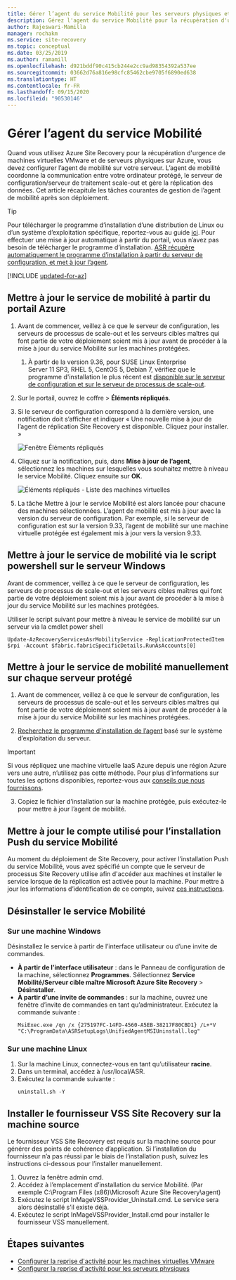 ```yaml
---
title: Gérer l’agent du service Mobilité pour les serveurs physiques et VMware avec Azure Site Recovery
description: Gérez l'agent du service Mobilité pour la récupération d'urgence des serveurs physiques et des machines virtuelles VMware sur Azure à l’aide du service Azure Site Recovery.
author: Rajeswari-Mamilla
manager: rochakm
ms.service: site-recovery
ms.topic: conceptual
ms.date: 03/25/2019
ms.author: ramamill
ms.openlocfilehash: d921bddf90c415cb244e2cc9ad98354392a537ee
ms.sourcegitcommit: 03662d76a816e98cfc85462cbe9705f6890ed638
ms.translationtype: HT
ms.contentlocale: fr-FR
ms.lasthandoff: 09/15/2020
ms.locfileid: "90530146"
---
```

# <a name="manage-the-mobility-agent"></a>Gérer l’agent du service Mobilité 

Quand vous utilisez Azure Site Recovery pour la récupération d'urgence de machines virtuelles VMware et de serveurs physiques sur Azure, vous devez configurer l’agent de mobilité sur votre serveur. L’agent de mobilité coordonne la communication entre votre ordinateur protégé, le serveur de configuration/serveur de traitement scale-out et gère la réplication des données. Cet article récapitule les tâches courantes de gestion de l’agent de mobilité après son déploiement.

>[!TIP]
>Pour télécharger le programme d’installation d’une distribution de Linux ou d’un système d’exploitation spécifique, reportez-vous au guide [ici](vmware-physical-mobility-service-overview.md#locate-installer-files). Pour effectuer une mise à jour automatique à partir du portail, vous n’avez pas besoin de télécharger le programme d’installation. [ASR récupère automatiquement le programme d’installation à partir du serveur de configuration, et met à jour l’agent](#update-mobility-service-from-azure-portal).

[!INCLUDE [updated-for-az](../../includes/updated-for-az.md)]

## <a name="update-mobility-service-from-azure-portal"></a>Mettre à jour le service de mobilité à partir du portail Azure

1. Avant de commencer, veillez à ce que le serveur de configuration, les serveurs de processus de scale-out et les serveurs cibles maîtres qui font partie de votre déploiement soient mis à jour avant de procéder à la mise à jour du service Mobilité sur les machines protégées.
    1. À partir de la version 9.36, pour SUSE Linux Enterprise Server 11 SP3, RHEL 5, CentOS 5, Debian 7, vérifiez que le programme d'installation le plus récent est [disponible sur le serveur de configuration et sur le serveur de processus de scale-out](vmware-physical-mobility-service-overview.md#download-latest-mobility-agent-installer-for-suse-11-sp3-rhel-5-debian-7-server).
1. Sur le portail, ouvrez le coffre > **Éléments répliqués**.
1. Si le serveur de configuration correspond à la dernière version, une notification doit s’afficher et indiquer « Une nouvelle mise à jour de l’agent de réplication Site Recovery est disponible. Cliquez pour installer. »

     ![Fenêtre Éléments répliqués](./media/vmware-azure-install-mobility-service/replicated-item-notif.png)

4. Cliquez sur la notification, puis, dans **Mise à jour de l’agent**, sélectionnez les machines sur lesquelles vous souhaitez mettre à niveau le service Mobilité. Cliquez ensuite sur **OK**.

     ![Éléments répliqués - Liste des machines virtuelles](./media/vmware-azure-install-mobility-service/update-okpng.png)

5. La tâche Mettre à jour le service Mobilité est alors lancée pour chacune des machines sélectionnées. L’agent de mobilité est mis à jour avec la version du serveur de configuration. Par exemple, si le serveur de configuration est sur la version 9.33, l’agent de mobilité sur une machine virtuelle protégée est également mis à jour vers la version 9.33.

## <a name="update-mobility-service-through-powershell-script-on-windows-server"></a>Mettre à jour le service de mobilité via le script powershell sur le serveur Windows

Avant de commencer, veillez à ce que le serveur de configuration, les serveurs de processus de scale-out et les serveurs cibles maîtres qui font partie de votre déploiement soient mis à jour avant de procéder à la mise à jour du service Mobilité sur les machines protégées.

Utiliser le script suivant pour mettre à niveau le service de mobilité sur un serveur via la cmdlet power shell

```azurepowershell
Update-AzRecoveryServicesAsrMobilityService -ReplicationProtectedItem $rpi -Account $fabric.fabricSpecificDetails.RunAsAccounts[0]
```

## <a name="update-mobility-service-manually-on-each-protected-server"></a>Mettre à jour le service de mobilité manuellement sur chaque serveur protégé

1. Avant de commencer, veillez à ce que le serveur de configuration, les serveurs de processus de scale-out et les serveurs cibles maîtres qui font partie de votre déploiement soient mis à jour avant de procéder à la mise à jour du service Mobilité sur les machines protégées.

2. [Recherchez le programme d’installation de l’agent](vmware-physical-mobility-service-overview.md#locate-installer-files) basé sur le système d’exploitation du serveur.

>[!IMPORTANT]
> Si vous répliquez une machine virtuelle IaaS Azure depuis une région Azure vers une autre, n’utilisez pas cette méthode. Pour plus d’informations sur toutes les options disponibles, reportez-vous aux [conseils que nous fournissons](azure-to-azure-autoupdate.md).

3. Copiez le fichier d’installation sur la machine protégée, puis exécutez-le pour mettre à jour l’agent de mobilité.

## <a name="update-account-used-for-push-installation-of-mobility-service"></a>Mettre à jour le compte utilisé pour l’installation Push du service Mobilité

Au moment du déploiement de Site Recovery, pour activer l’installation Push du service Mobilité, vous avez spécifié un compte que le serveur de processus Site Recovery utilise afin d'accéder aux machines et installer le service lorsque de la réplication est activée pour la machine. Pour mettre à jour les informations d’identification de ce compte, suivez [ces instructions](vmware-azure-manage-configuration-server.md#modify-credentials-for-mobility-service-installation).

## <a name="uninstall-mobility-service"></a>Désinstaller le service Mobilité

### <a name="on-a-windows-machine"></a>Sur une machine Windows

Désinstallez le service à partir de l’interface utilisateur ou d’une invite de commandes.

- **À partir de l’interface utilisateur** : dans le Panneau de configuration de la machine, sélectionnez **Programmes**. Sélectionnez **Service Mobilité/Serveur cible maître Microsoft Azure Site Recovery** > **Désinstaller**.
- **À partir d’une invite de commandes** : sur la machine, ouvrez une fenêtre d’invite de commandes en tant qu’administrateur. Exécutez la commande suivante : 
    ```
    MsiExec.exe /qn /x {275197FC-14FD-4560-A5EB-38217F80CBD1} /L+*V "C:\ProgramData\ASRSetupLogs\UnifiedAgentMSIUninstall.log"
    ```

### <a name="on-a-linux-machine"></a>Sur une machine Linux
1. Sur la machine Linux, connectez-vous en tant qu’utilisateur **racine**.
2. Dans un terminal, accédez à /usr/local/ASR.
3. Exécutez la commande suivante :
    ```
    uninstall.sh -Y
   ```
   
## <a name="install-site-recovery-vss-provider-on-source-machine"></a>Installer le fournisseur VSS Site Recovery sur la machine source

Le fournisseur VSS Site Recovery est requis sur la machine source pour générer des points de cohérence d’application. Si l’installation du fournisseur n’a pas réussi par le biais de l’installation push, suivez les instructions ci-dessous pour l’installer manuellement.

1. Ouvrez la fenêtre admin cmd.
2. Accédez à l’emplacement d’installation du service Mobilité. (Par exemple C:\Program Files (x86)\Microsoft Azure Site Recovery\agent)
3. Exécutez le script InMageVSSProvider_Uninstall.cmd. Le service sera alors désinstallé s’il existe déjà.
4. Exécutez le script InMageVSSProvider_Install.cmd pour installer le fournisseur VSS manuellement.

## <a name="next-steps"></a>Étapes suivantes

- [Configurer la reprise d'activité pour les machines virtuelles VMware](vmware-azure-tutorial.md)
- [Configurer la reprise d'activité pour les serveurs physiques](physical-azure-disaster-recovery.md)
